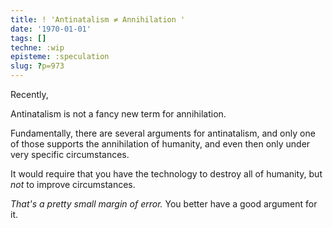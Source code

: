 ```yaml
---
title: ! 'Antinatalism ≠ Annihilation '
date: '1970-01-01'
tags: []
techne: :wip
episteme: :speculation
slug: ?p=973
---
```


Recently, 

Antinatalism is not a fancy new term for annihilation.

Fundamentally, there are several arguments for antinatalism, and only one of those supports the annihilation of humanity, and even then only under very specific circumstances.



It would require that you have the technology to destroy all of humanity, but *not* to improve circumstances.


*That's a pretty small margin of error.* You better have a good argument for it. 